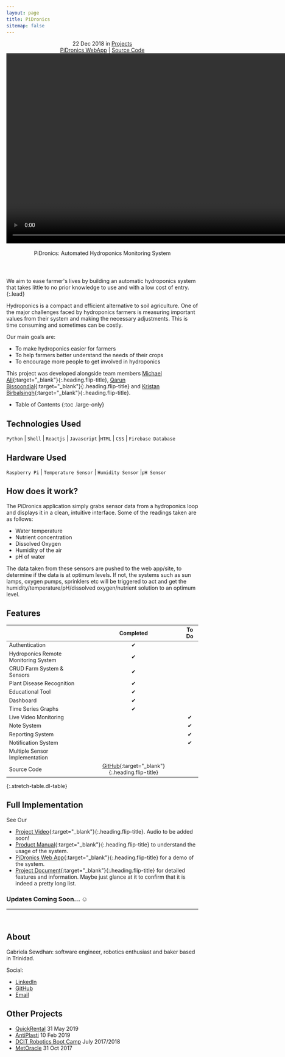 ```yaml
---
layout: page
title: PiDronics
sitemap: false
---
```



<div markdown="0">
  <header>
    <div class ="row_project">
      <div class="column_project_l">
        <div class="post-date"> 
          <time datetime="2020-05-31T00:00:00+00:00">22 Dec 2018</time> in <a href="/projects/" class="flip-title">Projects</a>
        </div>
      </div>
      <div class="column_project_l2">
        <a href="https://pidronics.firebaseapp.com/" target="_blank" class="external heading flip-title">PiDronics WebApp</a> |
        <a href="https://github.com/PiDronics" target="_blank" class="external heading flip-title">Source Code</a>
      </div>
    </div>
    <div class="lead aspect-ratio flip-project-img"> 
      <video width="864" height="500" loading="lazy" autoplay loop>
        <source src="/images/projects/pidronics/PiDronics_intro.mp4" type="video/mp4">
        <!-- <source src="movie.ogg" type="video/ogg"> -->
        Your browser does not support the video tag.
      </video>
    </div>
    <p class="note-sm" title="PiDronics"> PiDronics: Automated Hydroponics Monitoring System</p>
  </header>
</div>


We aim to ease farmer's lives by building an automatic hydroponics system that takes little to no prior knowledge to use and with a low cost of entry.
{:.lead}

Hydroponics is a compact and efficient alternative to soil agriculture. One of the major challenges faced by hydroponics farmers is measuring important values from their system and making the necessary adjustments. This is time consuming and sometimes can be costly. 

Our main goals are:
- To make hydroponics easier for farmers
- To help farmers better understand the needs of their crops
- To encourage more people to get involved in hydroponics

This project was developed alongside team members [Michael Ali](https://www.linkedin.com/in/michael-ali-79531932/){:target="_blank"}{:.heading.flip-title}, [Qarun Bissoondial](https://www.linkedin.com/in/qarun-qadir-bissoondial/){:target="_blank"}{:.heading.flip-title} and [Kristan Birbalsingh](https://www.linkedin.com/in/kristan-birbalsingh/){:target="_blank"}{:.heading.flip-title}.

- Table of Contents
{:toc .large-only}

## Technologies Used
`Python` | `Shell` | `Reactjs` | `Javascript` |`HTML` | `CSS` | `Firebase Database`
<!-- {:.faded} -->

<!-- get rest of sensors -->
## Hardware Used 
`Raspberry Pi` | `Temperature Sensor` | `Humidity Sensor` |`pH Sensor` 
<!-- {:.faded} -->

## How does it work?
The PiDronics application simply grabs sensor data from a hydroponics loop and displays it in a clean, intuitive interface. Some of the readings taken are as follows:

- Water temperature
- Nutrient concentration
- Dissolved Oxygen
- Humidity of the air
- pH of water

The data taken from these sensors are pushed to the web app/site, to determine if the data is at optimum levels. If not, the systems such as sun lamps, oxygen pumps, sprinklers etc will be triggered to act and get the humidity/temperature/pH/dissolved oxygen/nutrient solution to an optimum level.


## Features

|                                       | Completed      | To Do               |
|:--------------------------------------|:--------------:|:-------------------:|
| Authentication                        | &#x2714;       |                     |
| Hydroponics Remote Monitoring System  | &#x2714;       |                     |
| CRUD Farm System & Sensors            | &#x2714;       |                     |
| Plant Disease Recognition             | &#x2714;       |                     |
| Educational Tool                      | &#x2714;       |                     |
| Dashboard                             | &#x2714;       |                     |
| Time Series Graphs                    | &#x2714;       |                     |
| Live Video Monitoring                 |                | &#x2714;            |
| Note System                           |                | &#x2714;            |
| Reporting System                      |                | &#x2714;            |
| Notification System                   |                | &#x2714;            |
| Multiple Sensor Implementation        |                |                     |
| Source Code                           | [GitHub](https://github.com/PiDronics){:target="_blank"}{:.heading.flip-title}  |             |
{:.stretch-table.dl-table}
 

## Full Implementation

See Our
- [Project Video](https://youtu.be/EED9S3SFkr0){:target="_blank"}{:.heading.flip-title}. Audio to be added soon!
- [Product Manual](https://docs.google.com/document/d/1FWLsea7MBdXaazkmk156T1Quhn5-B72oxn0frQKcgs8/edit?usp=sharing){:target="_blank"}{:.heading.flip-title} to understand the usage of the system.
- [PiDronics Web App](https://pidronics.firebaseapp.com/){:target="_blank"}{:.heading.flip-title} for a demo of the system.
- [Project Document](https://docs.google.com/document/d/19n-Tqvua5BX2gGXPMfhZQK4Tw7byQBMCGW686ZdKLPQ/edit?usp=sharing){:target="_blank"}{:.heading.flip-title} for detailed features and information.
Maybe just glance at it to confirm that it is indeed a pretty long list.

### Updates Coming Soon... :relaxed:


<div markdown="0">
  <hr class="dingbat related">
  <aside class="about related mt4 mb4" role="complementary">
    <div class="author mt4"> 
      <img src="/images/gabieicon_128.png" srcset="/images/gabieicon_128.png 1x,/images/gabieicon_256.png 2x" alt="<Gabriela> <Sewdhan>" class="avatar" width="120" height="120" loading="lazy" style="opacity: 0;">
      <h2 class="page-title hr-bottom"> About</h2>
      <p>Gabriela Sewdhan: software engineer, robotics enthusiast and baker based in Trinidad.</p>
      <div class="sidebar-social"> <span class="sr-only">Social:</span>
        <ul>
          <li> 
            <a href="https://www.linkedin.com/in/gabriela-sewdhan-3ba495120" target="_blank" title="LinkedIn" class="no-mark-external"> <span class="icon-linkedin2"></span> <span class="sr-only">LinkedIn</span> </a>
          </li>
          <li> 
            <a href="https://github.com/GabrielaSewdhan" target="_blank" title="GitHub" class="no-mark-external"> <span class="icon-github"></span> <span class="sr-only">GitHub</span> </a>
          </li>
          <li> 
            <a href="mailto:gabiems13@gmail.com" target="_blank" title="Email" class="no-mark-external"> <span class="icon-mail"></span> <span class="sr-only">Email</span> </a>
          </li>
        </ul>
      </div>
    </div>
  </aside>
  <aside class="related mb4" role="complementary">
    <h2 class="hr-bottom">Other Projects</h2>
    <ul class="related-posts">
      <li class="h4"> 
        <a href="/projectlist/QuickRental/" class="flip-title"><span>QuickRental</span></a> <time class="faded fine" datetime="2020-07-03T00:00:00+00:00">31 May 2019</time>
      </li>
      <li class="h4"> 
        <a href="/projectlist/AntiPlasti/" class="flip-title"><span>AntiPlasti</span></a> <time class="faded fine" datetime="2018-06-01T00:00:00+00:00">10 Feb 2019</time>
      </li>
      <li class="h4"> 
        <a href="/projectlist/dcitCamp-2017-2018/" class="flip-title"><span>DCIT Robotics Boot Camp</span></a> <time class="faded fine" datetime="2017-11-23T00:00:00+00:00">July 2017/2018</time>
      </li>
      <li class="h4"> 
        <a href="/projectlist/MetOracle/" class="flip-title"><span>MetOracle</span></a> <time class="faded fine" datetime="2017-11-23T00:00:00+00:00">31 Oct 2017</time>
      </li>
    </ul>
  </aside>
</div>
